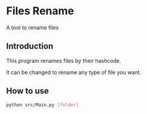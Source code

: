 # Files Rename

A tool to rename files

## Introduction

This program renames files by their hashcode.

It can be changed to rename any type of file you want.

## How to use

```bash
python src/Main.py [folder]
```

